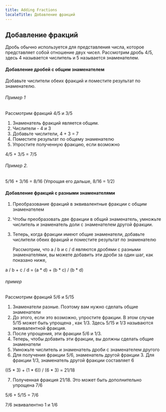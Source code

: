 ```yaml
---
title: Adding Fractions
localeTitle: Добавление фракций
---
```

## Добавление фракций

Дробь обычно используется для представления числа, которое представляет собой отношение двух чисел. Рассмотрим дробь 4/5, здесь 4 называется числитель и 5 называется знаменателем.

#### Добавление дробей с общим знаменателем

Добавьте числители обеих фракций и поместите результат по знаменателю.

###### Пример 1

Рассмотрим фракций 4/5 и 3/5

1.  Знаменатель фракций является общим.
2.  Числители - 4 и 3
3.  Добавьте числители, 4 + 3 = 7
4.  Поместите результат по общему знаменателю
5.  Упростите полученную фракцию, если возможно

 4/5 + 3/5 = 7/5 

###### Пример 2.

 5/16 + 3/16 = 8/16 (Упрощая его дальше, 8/16 = 1/2) 

#### Добавление фракций с разными знаменателями

1.  Преобразование фракций в эквивалентные фракции с общим знаменателем
    
2.  Чтобы преобразовать две фракции в общий знаменатель, умножьте числитель и знаменатель доли с знаменателем другой фракции.
    
3.  Теперь, когда фракции имеют общие знаменатели, добавьте числители обеих фракций и поместите результат по знаменателю
    
    Рассмотрим, что a / b и c / d являются дробями с разными знаменателями, вы можете добавить эти дроби за один шаг, как показано ниже,
    

 a / b + c / d = (a \* d) + (b \* c) / (b \* d) 

###### пример

Рассмотрим фракций 5/6 и 5/15

1.  Знаменатели разные. Поэтому вам нужно сделать общие знаменатели
2.  До этого, если это возможно, упростите фракции. В этом случае 5/15 может быть упрощена , как 1/3. Здесь 5/15 и 1/3 называются эквивалентной фракция.
3.  После упрощения, эти фракции 5/6 и 1/3.
4.  Теперь, чтобы добавить эти фракции, вы должны сделать общие знаменатели
5.  Умножьте числитель и знаменатель дроби с знаменателем другого
6.  Для получения фракции 5/6, знаменатель другой фракции 3. Для фракции 1/3, знаменатель другой фракции составляет 6

 ((5 \* 3) + (1 \* 6)) / (6 \* 3) = 21/18 

7.  Полученная фракция 21/18. Это может быть дополнительно упрощена 7/6

 5/6 + 5/15 = 7/6 

7/6 эквивалентно 1 и 1/6